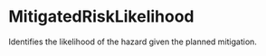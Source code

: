 MitigatedRiskLikelihood
=======================

Identifies the likelihood of the hazard given the planned mitigation.
